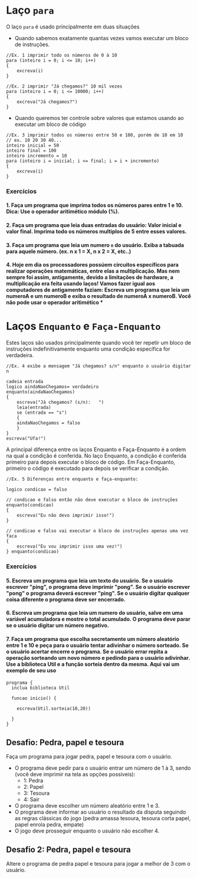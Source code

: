 # Laço `para`
O laço `para` é usado principalmente em duas situações
- Quando sabemos exatamente quantas vezes vamos executar um bloco de instruções. 
```
//Ex. 1 imprimir todo os números de 0 à 10
para (inteiro i = 0; i <= 10; i++)  
{  
    excreva(i)
}  

//Ex. 2 imprimir "Já chegamos?" 10 mil vezes
para (inteiro i = 0; i <= 10000; i++)  
{  
    excreva("Já chegamos?")
}  
```
- Quando queremos ter controle sobre valores que estamos usando ao executar um bloco de código
```
//Ex. 3 imprimir todos os números entre 50 e 100, porém de 10 em 10
// ex. 10 20 30 40...
inteiro inicial = 50
inteiro final = 100
inteiro incremento = 10
para (inteiro i = inicial; i <= final; i = i + incremento)  
{  
    excreva(i)
}  
```

### Exercícios

#### 1. Faça um programa que imprima todos os números pares entre 1 e 10. Dica: Use o operador aritimético módulo (%).

#### 2. Faça um programa que leia duas entradas do usuário: Valor inicial e valor final. Imprima todo os números multiplos de 5 entre esses valores.

#### 3. Faça um programa que leia um numero `n` do usuário. Exiba a tabuada para aquele número. (ex. n x 1 = X, n x 2 = X, etc..) 

#### 4. Hoje em dia os processadores possúem circuitos específicos para realizar operações matemáticas, entre elas a multiplicação. Mas nem sempre foi assim, antigamente, devido a limitações de hardware, a multiplicação era feita usando laços! Vamos fazer igual aos computadores de antigamente faziam: Escreva um programa que leia um numeroA e um numeroB e exiba o resultado de numeroA x numeroB. Você não pode usar o operador aritimético *



# Laços `Enquanto` e `Faça-Enquanto`
Estes laços são usados principalmente quando você ter repetir um bloco de instruções indefinitivamente enquanto uma condição específica for verdadeira.

```
//Ex. 4 exibe a mensagem "Já chegamos? s/n" enquanto o usuário digitar n

cadeia entrada
logico aindaNaoChegamos= verdadeiro
enquanto(aindaNaoChegamos)
{
    escreva("Já chegamos? (s/n):   ")
    leia(entrada)
    se (entrada == "s")
    {
    aindaNaoChegamos = falso
    }
}
escreva("Ufa!")

```

A principal diferença entre os laços Enquanto e Faça-Enquanto é a ordem na qual a condição é conferida. No laço Enquanto, a condição é conferida primeiro para depois executar o bloco de código. Em Faça-Enquanto, primeiro o código é executado para depois se verificar a condição. 


```
//Ex. 5 Diferenças entre enquanto e faça-enquanto:

logico condicao = falso

// condicao e falso então não deve executar o bloco de instruções
enquanto(condicao)
{
    escreva("Eu não devo imprimir isso!")
}

// condicao e falso vai executar o bloco de instruções apenas uma vez
faca
{
    escreva("Eu vou imprimir isso uma vez!")
} enquanto(condicao) 

```


### Exercícios
#### 5. Escreva um programa que leia um texto do usuário. Se o usuário escrever "ping", o programa deve imprimir "pong". Se o usuário escrever "pong" o programa deverá escrever "ping". Se o usuário digitar qualquer coisa diferente o programa deve ser encerrado.  

#### 6. Escreva um programa que leia um numero do usuário, salve em uma variável acumuladora e mostre o total acumulado. O programa deve parar se o usuário digitar um número negativo. 

#### 7. Faça um programa que escolha secretamente um número aleatório entre 1 e 10 e peça para o usuário tentar adivinhar o número sorteado. Se o usuário acertar encerre o programa. Se o usuário errar repita a operação sorteando um novo número e pedindo para o usuário adivinhar. Use a biblioteca Util e a função sorteia dentro da mesma. Aqui vai um exemplo de seu uso
```
programa {
  inclua biblioteca Util

  funcao inicio() {

    escreva(Util.sorteia(10,20))    

  }
}
```

## Desafio: Pedra, papel e tesoura

Faça um programa para jogar pedra, papel e tesoura com o usuário. 
- O programa deve pedir para o usuário entrar um número de 1 à 3, sendo (você deve imprimir na tela as opções possíveis):
  - 1: Pedra
  - 2: Papel
  - 3: Tesoura
  - 4: Sair
- O programa deve escolher um número aleatório entre 1 e 3. 
- O programa deve informar ao usuário o resultado da disputa seguindo as regras clássicas do jogo (pedra amassa tesoura, tesoura corta papel, papel enrola pedra, empate)
- O jogo deve prosseguir enquanto o usuário não escolher 4.

## Desafio 2: Pedra, papel e tesoura
Altere o programa de pedra papel e tesoura para jogar a melhor de 3 com o usuário.

